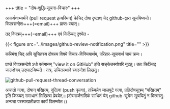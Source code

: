 +++
title = "दोष-शुद्धि-सूचना-विचारः"
+++

आकर्षणाभ्यर्थने (pull request इत्यस्मिन्) केचिद् दोषा दृष्टाश् चेद् github-द्वारा सूचयिष्यन्ते। विपत्रसन्देशः+++(=email)+++ प्राप्तः स्यात्।

तद् विपत्रम्+++(=email)+++ एवं किञ्चिद् दृश्येत - 

{{< figure src="../images/github-review-notification.png" title="" >}}

कस्मिंश् चिद् अपि सूचितस्य दोषस्य विषये विचार-विनिमयार्थम्, परिहार-सूचनार्थं चायं क्रमः। 

प्राप्ते विपत्रसन्देशे ऽधो वर्तमानम् "view it on GitHub" इति सङ्केतस्योपरि नुदतु। ततः किञ्चिद् जालक्षेत्रम् उद्घाटयिष्यते। तत्र, उचितस्थाने स्वदन्देशं लिखतु। 

![github-pull-request-thread-conversation](../images/github-pull-request-thread-conversation.png)

अन्ततो गत्वा, दोषान् परिहृत्य, नुदित्वा (push कृत्वा), तस्मिन्नेव जालपुटे गत्वा, प्रतिदोषसूत्रम् "परिहृतम्" इति किञ्चत् समाधानं लिखित्वा प्रेषयेत्॥ (दोषमार्जनादिकं साधितं चेद् github-सूत्रेण सूचयितुं न विस्मरतु- अन्यथा परस्परप्रतीक्षया कार्यं विलम्ब्येत।)